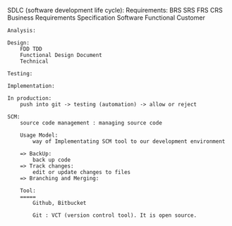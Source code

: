 SDLC (software development life cycle):
    Requirements:
        BRS SRS FRS CRS
        Business Requirements Specification
        Software
        Functional
        Customer

    Analysis:

    Design:
        FDD TDD
        Functional Design Document
        Technical

    Testing: 

    Implementation:

    In production:
        push into git -> testing (automation) -> allow or reject

    SCM:
        source code management : managing source code 

        Usage Model:
            way of Implementating SCM tool to our development environment

        => BackUp:
            back up code
        => Track changes:
            edit or update changes to files
        => Branching and Merging:

        Tool:
        =====
            Github, Bitbucket

            Git : VCT (version control tool). It is open source.